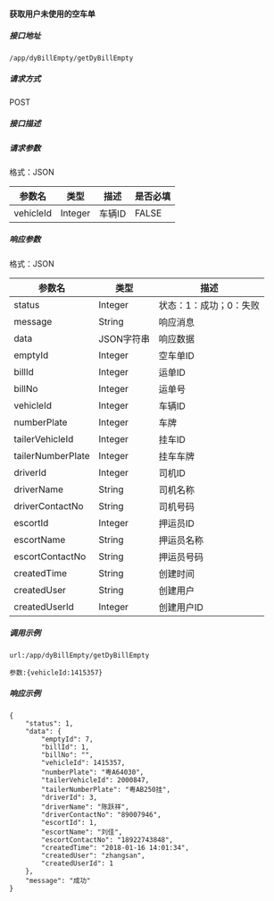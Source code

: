 #### 获取用户未使用的空车单

##### 接口地址

```
/app/dyBillEmpty/getDyBillEmpty
```

##### 请求方式

POST

##### 接口描述

##### 请求参数

格式：JSON

| 参数名 | 类型 | 描述 | 是否必填 |
| --- | --- | --- | --- |
| vehicleId| Integer | 车辆ID| FALSE|

##### 响应参数

格式：JSON

| 参数名 | 类型 | 描述 |
| --- | --- | --- |
| status| Integer | 状态：1：成功；0：失败 |
| message| String | 响应消息 |
| data| JSON字符串| 响应数据 |
| emptyId| Integer | 空车单ID|
| billId| Integer | 运单ID|
| billNo| Integer | 运单号|
| vehicleId| Integer | 车辆ID|
| numberPlate| Integer | 车牌|
| tailerVehicleId| Integer | 挂车ID |
| tailerNumberPlate| Integer | 挂车车牌 |
| driverId| Integer |司机ID|
| driverName| String | 司机名称 |
| driverContactNo| String| 司机号码 |
| escortId|Integer | 押运员ID |
| escortName| String| 押运员名称 |
| escortContactNo| String| 押运员号码 |
| createdTime|String| 创建时间 |
| createdUser| String| 创建用户 |
| createdUserId| Integer | 创建用户ID |

##### 调用示例

```
url:/app/dyBillEmpty/getDyBillEmpty

参数:{vehicleId:1415357}
```

##### 响应示例
```
{
    "status": 1,
    "data": {
        "emptyId": 7,
        "billId": 1,
        "billNo": "",
        "vehicleId": 1415357,
        "numberPlate": "粤A64030",
        "tailerVehicleId": 2000847,
        "tailerNumberPlate": "粤AB250挂",
        "driverId": 3,
        "driverName": "陈跃祥",
        "driverContactNo": "89007946",
        "escortId": 1,
        "escortName": "刘佳",
        "escortContactNo": "18922743848",
        "createdTime": "2018-01-16 14:01:34",
        "createdUser": "zhangsan",
        "createdUserId": 1
    },
    "message": "成功"
}
```